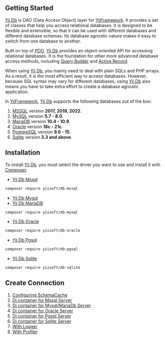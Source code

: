 ## Getting Started

[Yii Db](https://github.com/yiisoft/db) is DAO (Data Access Object) layer for [YiiFramework](https://www.yiiframework.com/). It provides a set of classes that help you access relational databases. It is designed to be flexible and extensible, so that it can be used with different databases and different database schemas. Its database agnostic nature makes it easy to switch from one database to another.

Built on top of [PDO](https://www.php.net/manual/en/book.pdo.php), [Yii Db](https://github.com/yiisoft/db) provides an object-oriented API for accessing relational databases. It is the foundation for other more advanced database access methods, including [Query Builder](query-builder.md) and [Active Record](active-record.md).

When using [Yii Db](https://github.com/yiisoft/db), you mainly need to deal with plain SQLs and PHP arrays. As a result, it is the most efficient way to access databases. However, because SQL syntax may vary for different databases, using [Yii Db](https://github.com/yiisoft/db) also means you have to take extra effort to create a database agnostic application.

In [YiiFramework](https://www.yiiframework.com/), [Yii Db](https://github.com/yiisoft/db) supports the following databases out of the box:

1. [MSSQL](https://www.microsoft.com/en-us/sql-server/sql-server-2019) version **2017, 2019, 2022**.
2. [MySQL](https://www.mysql.com/) version **5.7 - 8.0**.
3. [MariaDB](https://mariadb.org/) version **10.4 - 10.9**.
4. [Oracle](https://www.oracle.com/database/) version **18c - 21c**.
5. [PostgreSQL](https://www.postgresql.org/) version **9.6 - 15**. 
6. [Sqlite](https://www.sqlite.org/index.html) version **3.3 and above**.

## Installation

To install [Yii Db](https://github.com/yiisoft/db), you must select the driver you want to use and install it with [Composer](https://getcomposer.org/).

- [Yii Db Mssql](https://github.com/yiisoft/db-mssql)

```bash
composer require yiisoft/db-mssql
```

- [Yii Db Mysql](https://github.com/yiisoft/db-mysql)
- [Yii Db MariaDB](https://github.com/yiisoft/db-mysql)

```bash
composer require yiisoft/db-mysql
```

- [Yii Db Oracle](https://github.com/yiisoft/db-oracle)

```bash
composer require yiisoft/db-oracle
```

- [Yii Db Pgsql](https://github.com/yiisoft/db-pgsql)

```bash
composer require yiisoft/db-pgsql
```

- [Yii Db Sqlite](https://github.com/yiisoft/db-pgsql)

```bash
composer require yiisoft/db-sqlite
```

## Create Connection

1. [Configuring SchemaCache](schema-cache.md)
2. [Di container for Mssql Server](di-container-mssql.md)
3. [Di container for Mysql/MariaDb Server](di-container-mysql.md)
4. [Di container for Oracle Server](di-container-oracle.md)
5. [Di container for Pgsql Server](di-container-pgsql.md)
6. [Di container for Sqlite Server](di-container-sqlite.md)
7. [With Logger](di-connection-with-logger.md)
8. [With Profiler](di-connection-with-profiler.md)

